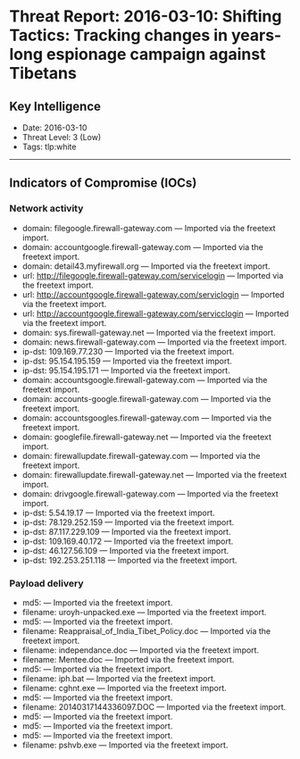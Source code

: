 # Threat Report: 2016-03-10: Shifting Tactics: Tracking changes in years-long espionage campaign against Tibetans


## Key Intelligence
* Date: 2016-03-10
* Threat Level: 3 (Low)
* Tags: tlp:white

---

## Indicators of Compromise (IOCs)
### Network activity
* domain: filegoogle.firewall-gateway.com — Imported via the freetext import.
* domain: accountgoogle.firewall-gateway.com — Imported via the freetext import.
* domain: detail43.myfirewall.org — Imported via the freetext import.
* url: http://filegoogle.firewall-gateway.com/servicelogin — Imported via the freetext import.
* url: http://accountgoogle.firewall-gateway.com/serviclogin — Imported via the freetext import.
* url: http://accountgoogle.firewall-gateway.com/servicclogin — Imported via the freetext import.
* domain: sys.firewall-gateway.net — Imported via the freetext import.
* domain: news.firewall-gateway.com — Imported via the freetext import.
* ip-dst: 109.169.77.230 — Imported via the freetext import.
* ip-dst: 95.154.195.159 — Imported via the freetext import.
* ip-dst: 95.154.195.171 — Imported via the freetext import.
* domain: accountsgoogle.firewall-gateway.com — Imported via the freetext import.
* domain: accounts-google.firewall-gateway.com — Imported via the freetext import.
* domain: accountsgoogles.firewall-gateway.com — Imported via the freetext import.
* domain: googlefile.firewall-gateway.net — Imported via the freetext import.
* domain: firewallupdate.firewall-gateway.com — Imported via the freetext import.
* domain: firewallupdate.firewall-gateway.net — Imported via the freetext import.
* domain: drivgoogle.firewall-gateway.com — Imported via the freetext import.
* ip-dst: 5.54.19.17 — Imported via the freetext import.
* ip-dst: 78.129.252.159 — Imported via the freetext import.
* ip-dst: 87.117.229.109 — Imported via the freetext import.
* ip-dst: 109.169.40.172 — Imported via the freetext import.
* ip-dst: 46.127.56.109 — Imported via the freetext import.
* ip-dst: 192.253.251.118 — Imported via the freetext import.

### Payload delivery
* md5: <md5> — Imported via the freetext import.
* filename: uroyh-unpacked.exe — Imported via the freetext import.
* md5: <md5> — Imported via the freetext import.
* filename: Reappraisal_of_India_Tibet_Policy.doc — Imported via the freetext import.
* filename: independance.doc — Imported via the freetext import.
* filename: Mentee.doc — Imported via the freetext import.
* md5: <md5> — Imported via the freetext import.
* filename: iph.bat — Imported via the freetext import.
* filename: cghnt.exe — Imported via the freetext import.
* md5: <md5> — Imported via the freetext import.
* filename: 20140317144336097.DOC — Imported via the freetext import.
* md5: <md5> — Imported via the freetext import.
* md5: <md5> — Imported via the freetext import.
* md5: <md5> — Imported via the freetext import.
* filename: pshvb.exe — Imported via the freetext import.
